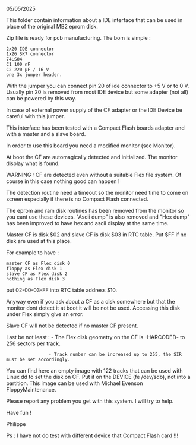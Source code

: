 05/05/2025

This folder contain information about a IDE interface that can be used in place of the original MB2 eprom disk.

Zip file is ready for pcb manufacturing. The bom is simple :

    2x20 IDE connector
    1x26 SK7 connector
    74LS04
    C1 100 nF
    C2 220 µF / 16 V
    one 3x jumper header.

With the jumper you can connect pin 20 of ide connector to +5 V or to 0 V. Usually pin 20 is removed from most IDE device but some adapter (not all) can be powered by this way.

In case of external power supply of the CF adapter or the IDE Device be careful with this jumper.

This interface has been tested with a Compact Flash boards adapter and with a master and a slave board.

In order to use this board you need a modified monitor (see Monitor).

At boot the CF are automagically detected and initialized. The monitor display what is found.

WARNING : CF are detected even without a suitable Flex file system. Of course in this case nothing good can happen !

The detection routine need a timeout so the monitor need time to come on screen especially if there is no Compact Flash connected.

The eprom and ram disk routines has been removed from the monitor so you cant use these devices. "Ascii dump" is also removed and "Hex dump" has been improved to have hex and ascii display at the same time.

Master CF is disk $02 and slave CF is disk $03 in RTC table. Put $FF if no disk are used at this place.

For example to have :

    master CF as Flex disk 0
    floppy as Flex disk 1
    slave CF as Flex disk 2
    nothing as Flex disk 3

put 02-00-03-FF into RTC table address $10.

Anyway even if you ask about a CF as a disk somewhere but that the monitor dont detect it at boot it will be not be used. Accessing this disk under Flex simply give an error.

Slave CF will not be detected if no master CF present.

Last be not least : - The Flex disk geometry on the CF is -HARCODED- to 256 sectors per track.

                    - Track number can be increased up to 255, the SIR must be set accordingly.

You can find here an empty image with 122 tracks that can be used with Linux dd to set the disk on CF. Put it on the DEVICE (fe /dev/sdb), not into a partition. This image can be used with Michael Evenson FloppyMaintenance.

Please report any problem you get with this system. I will try to help.

Have fun !

Philippe

Ps : I have not do test with different device that Compact Flash card !!!

